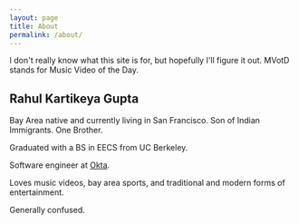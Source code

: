 ```yaml
---
layout: page
title: About
permalink: /about/
---
```


I don't really know what this site is for, but hopefully I'll figure it out.
MVotD stands for Music Video of the Day.


## Rahul Kartikeya Gupta

Bay Area native and currently living in San Francisco. Son of Indian Immigrants. One Brother.

Graduated with a BS in EECS from UC Berkeley.

Software engineer at [Okta](https://www.okta.com/).

Loves music videos, bay area sports, and traditional and modern forms of entertainment.

Generally confused.
